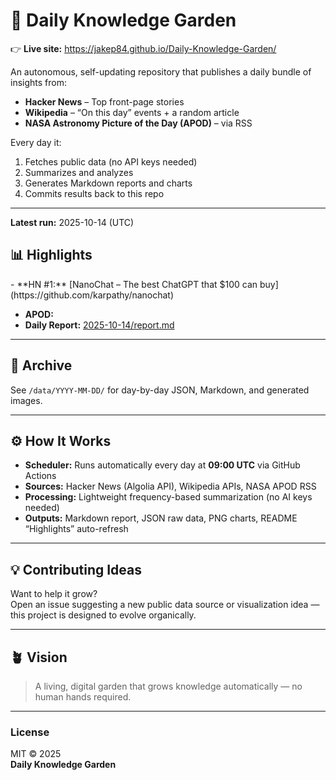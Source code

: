 # 🌱 Daily Knowledge Garden

👉 **Live site:** https://jakep84.github.io/Daily-Knowledge-Garden/

An autonomous, self-updating repository that publishes a daily bundle of insights from:

- **Hacker News** – Top front-page stories
- **Wikipedia** – “On this day” events + a random article
- **NASA Astronomy Picture of the Day (APOD)** – via RSS

Every day it:

1. Fetches public data (no API keys needed)
2. Summarizes and analyzes
3. Generates Markdown reports and charts
4. Commits results back to this repo

---

**Latest run:** <!--LATEST_RUN-->2025-10-14 (UTC)<!--/LATEST_RUN-->

## 📊 Highlights

<!--HIGHLIGHTS-->- **HN #1:** [NanoChat – The best ChatGPT that $100 can buy](https://github.com/karpathy/nanochat)
- **APOD:** [](https://apod.nasa.gov/apod/astropix.html)
- **Daily Report:** [2025-10-14/report.md](/data/2025-10-14/report.md)<!--/HIGHLIGHTS-->

---

## 📁 Archive

See `/data/YYYY-MM-DD/` for day-by-day JSON, Markdown, and generated images.

---

## ⚙️ How It Works

- **Scheduler:** Runs automatically every day at **09:00 UTC** via GitHub Actions
- **Sources:** Hacker News (Algolia API), Wikipedia APIs, NASA APOD RSS
- **Processing:** Lightweight frequency-based summarization (no AI keys needed)
- **Outputs:** Markdown report, JSON raw data, PNG charts, README “Highlights” auto-refresh

---

## 💡 Contributing Ideas

Want to help it grow?  
Open an issue suggesting a new public data source or visualization idea — this project is designed to evolve organically.

---

## 🪴 Vision

> A living, digital garden that grows knowledge automatically — no human hands required.

---

### License

MIT © 2025  
**Daily Knowledge Garden**
